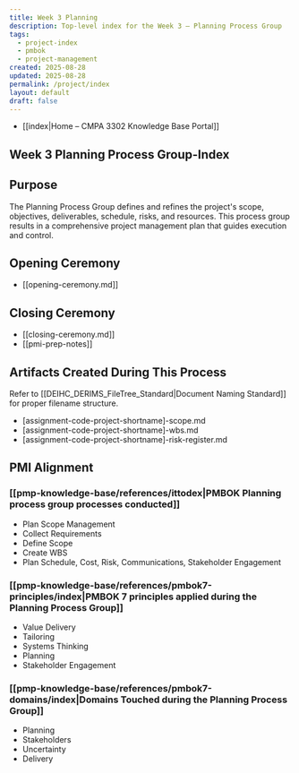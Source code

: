 ```yaml
---
title: Week 3 Planning
description: Top-level index for the Week 3 – Planning Process Group
tags:
  - project-index
  - pmbok
  - project-management
created: 2025-08-28
updated: 2025-08-28
permalink: /project/index
layout: default
draft: false
---
```

- [[index|Home – CMPA 3302 Knowledge Base Portal]]
## Week 3 Planning Process Group-Index

## Purpose
The Planning Process Group defines and refines the project's scope, objectives, deliverables, schedule, risks, and resources. This process group results in a comprehensive project management plan that guides execution and control.

## Opening Ceremony
- [[opening-ceremony.md]]

## Closing Ceremony
- [[closing-ceremony.md]]
- [[pmi-prep-notes]]

## Artifacts Created During This Process
Refer to [[DEIHC_DERIMS_FileTree_Standard|Document Naming Standard]] for proper filename structure.

- [assignment-code-project-shortname]-scope.md
- [assignment-code-project-shortname]-wbs.md
- [assignment-code-project-shortname]-risk-register.md

## PMI Alignment

### [[pmp-knowledge-base/references/ittodex|PMBOK Planning process group processes conducted]]
- Plan Scope Management
- Collect Requirements
- Define Scope
- Create WBS
- Plan Schedule, Cost, Risk, Communications, Stakeholder Engagement

### [[pmp-knowledge-base/references/pmbok7-principles/index|PMBOK 7 principles applied during the Planning Process Group]]
- Value Delivery
- Tailoring
- Systems Thinking
- Planning
- Stakeholder Engagement

### [[pmp-knowledge-base/references/pmbok7-domains/index|Domains Touched during the Planning Process Group]]
- Planning  
- Stakeholders  
- Uncertainty  
- Delivery
